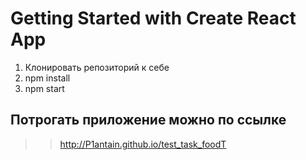 # Getting Started with Create React App

1. Клонировать репозиторий к себе
2. npm install
3. npm start

## Потрогать приложение можно по ссылке
>> http://P1antain.github.io/test_task_foodT
